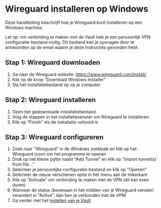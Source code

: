 # Wireguard installeren op Windows
Deze handleiding beschrijft hoe je Wireguard kunt installeren op een Windows machine.

Let op: om verbinding te maken met de Vault heb je een persoonlijk VPN configuratie-bestand nodig. Dit bestand kan je opvragen door te antwoorden op de email waarin je deze instructies gevonden hebt.

## Stap 1: Wireguard downloaden
1. Ga naar de Wireguard website: https://www.wireguard.com/install/
2. Klik op de knop "Download Windows Installer"
3. Sla het installatiebestand op op je computer

## Stap 2: Wireguard installeren
1. Open het gedownloade installatiebestand
2. Volg de stappen in het installatievenster om Wireguard te installeren
3. Klik op "Finish" als de installatie voltooid is

## Stap 3: Wireguard configureren
1. Zoek naar "Wireguard" in de Windows zoekbalk en klik op het Wireguard icoon om het programma te openen
2. Druk op het kleine pijltje naast "Add Tunnel" en klik op "Import tunnel(s) from file..."
3. Selecteer je persoonlijke configuratie-bestand en klik op "Openen"
4. Selecteer de nieuw verschenen optie in het menu aan de linkerkant
5. Klik op "Activate" om verbinding te maken met de VPN (dit kan even duren)
6. Wanneer de status (bovenaan in het midden van je Wireguard venster) verandert in "Active", dan ben je verbonden met de VPN!
7. Ga verder met het [instellen van je Vault](../README.md)
